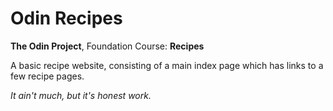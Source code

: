 # Odin Recipes

**The Odin Project**, Foundation Course: **Recipes**

A basic recipe website, consisting of a main index page which has links to a few recipe pages.

*It ain't much, but it's honest work.*